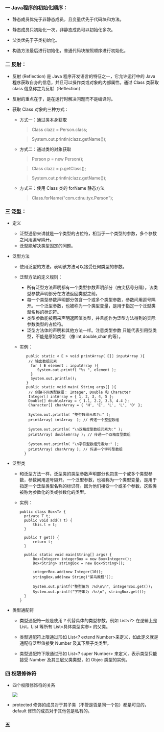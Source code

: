 ### 一 Java程序的初始化顺序：

- 静态成员优先于非静态成员，且变量优先于代码块和方法。

- 静态成员只初始化一次，非静态成员可以初始化多次。

- 父类优先于子类初始化。

- 构造方法最后进行初始化，普通代码块按照顺序进行初始化。

### 二 反射：

- 反射 (Reflection) 是 Java 程序开发语言的特征之一，它允许运行中的 Java 程序获取自身的信息，并且可以操作类或对象的内部属性。通过 Class 类获取 class 信息称之为反射（Reflection）

- 反射的重点在于，是在运行时解决问题而不是编译时。

- 获取 Class 对象的三种方式：

  * 方式一：通过类本身获取
  
    > Class clazz = Person.class;
    
    > System.out.println(clazz.getName());
    
  * 方式二：通过类的对象获取
  
    > Person p = new Person();
    
    > Class clazz = p.getClass();
    
    > System.out.println(clazz.getName());
  
  * 方式三：使用 Class 类的 forName 静态方法
  
    > Class.forName("com.cdnu.tyx.Person");

### 三 泛型：

- 定义
  
  * 泛型通俗来讲就是一个类型的占位符，相当于一个类型的参数，多个参数之间用逗号隔开。
  * 泛型能解决类型固定的问题。 
  
- 泛型方法

  * 使用泛型的方法，表明该方法可以接受任何类型的参数。
  * 泛型方法的定义规则：
  
    - 所有泛型方法声明都有一个类型参数声明部分（由尖括号分隔），该类型参数声明部分在方法返回类型之前。
    - 每一个类型参数声明部分包含一个或多个类型参数，参数间用逗号隔开。一个泛型参数，也被称为一个类型变量，是用于指定一个泛型类型名称的标识符。
    - 类型参数能被用来声明返回值类型，并且能作为泛型方法得到的实际参数类型的占位符。
    - 泛型方法体的声明和其他方法一样。注意类型参数 只能代表引用型类型，不能是原始类型 （像 int,double,char 的等）。
  
  * 实例：
    
    ```
       public static < E > void printArray( E[] inputArray ){
        // 输出数组元素            
         for ( E element : inputArray ){        
            System.out.printf( "%s ", element );
         }
         System.out.println();
       }
       public static void main( String args[] ){
        // 创建不同类型数组： Integer, Double 和 Character
        Integer[] intArray = { 1, 2, 3, 4, 5 };
        Double[] doubleArray = { 1.1, 2.2, 3.3, 4.4 };
        Character[] charArray = { 'H', 'E', 'L', 'L', 'O' };
 
        System.out.println( "整型数组元素为:" );
        printArray( intArray  ); // 传递一个整型数组
 
        System.out.println( "\n双精度型数组元素为:" );
        printArray( doubleArray ); // 传递一个双精度型数组
 
        System.out.println( "\n字符型数组元素为:" );
        printArray( charArray ); // 传递一个字符型数组
      } 
    ```
    
- 泛型类
  
  * 和泛型方法一样，泛型类的类型参数声明部分也包含一个或多个类型参数，参数间用逗号隔开。一个泛型参数，也被称为一个类型变量，是用于指定一个泛型类型名称的标识符。因为他们接受一个或多个参数，这些类被称为参数化的类或参数化的类型。
  
  * 实例：
  
    ```
    public class Box<T> {
      private T t;
      public void add(T t) {
          this.t = t;
      }

      public T get() {
          return t;
      }

      public static void main(String[] args) {
          Box<Integer> integerBox = new Box<Integer>();
          Box<String> stringBox = new Box<String>();

          integerBox.add(new Integer(10));
          stringBox.add(new String("菜鸟教程"));

          System.out.printf("整型值为 :%d\n\n", integerBox.get());
          System.out.printf("字符串为 :%s\n", stringBox.get());
      }
    }
    
    ```
    
- 类型通配符
  
  * 类型通配符一般是使用 ? 代替具体的类型参数。例如 List<?> 在逻辑上是 List<String>，List<Integer> 等所有 List<具体类型实参> 的父类。

  * 类型通配符上限通过形如 List<? extend Number>来定义，如此定义就是通配符泛型值接受 Number 及其下层子类类型。

  * 类型通配符下限通过形如 List<? super Number> 来定义，表示类型只能接受 Number 及其三层父类类型，如 Objec 类型的实例。
  
### 四 权限修饰符

- 四个权限修饰符的关系
  
  ![](http://s15.sinaimg.cn/large/bfe6b00ctx6BrFwd03Yae&690)
  
- protected 修饰的成员对于其子类（不管是否是同一个包）都是可见的， default 修饰的成员对于其他包是私有的。

### 五 
    
  
  
  
